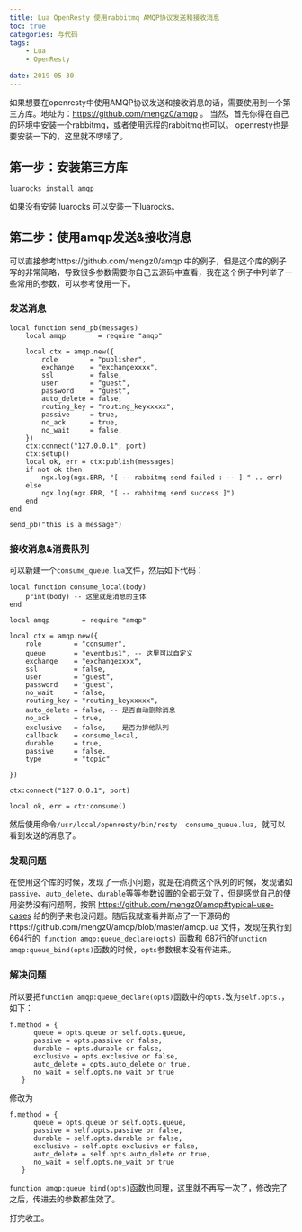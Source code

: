```yaml
---
title: Lua OpenResty 使用rabbitmq AMQP协议发送和接收消息
toc: true
categories: 与代码
tags: 
	- Lua
	- OpenResty

date: 2019-05-30
---
```


如果想要在openresty中使用AMQP协议发送和接收消息的话，需要使用到一个第三方库。地址为：https://github.com/mengz0/amqp 。
当然，首先你得在自己的环境中安装一个rabbitmq，或者使用远程的rabbitmq也可以。
openresty也是要安装一下的，这里就不啰嗦了。

## 第一步：安装第三方库

```
luarocks install amqp
```

如果没有安装 luarocks 可以安装一下luarocks。

## 第二步：使用amqp发送&接收消息

可以直接参考https://github.com/mengz0/amqp 中的例子，但是这个库的例子写的非常简略，导致很多参数需要你自己去源码中查看，我在这个例子中列举了一些常用的参数，可以参考使用一下。

### 发送消息
```
local function send_pb(messages)
	local amqp        = require "amqp"

	local ctx = amqp.new({
        role        = "publisher",
        exchange    = "exchangexxxx",
        ssl         = false,
        user        = "guest",
        password    = "guest",
        auto_delete = false,
        routing_key = "routing_keyxxxxx",
        passive     = true,
        no_ack      = true,
        no_wait     = false,
    })
    ctx:connect("127.0.0.1", port)
    ctx:setup()
    local ok, err = ctx:publish(messages)
    if not ok then
        ngx.log(ngx.ERR, "[ -- rabbitmq send failed : -- ] " .. err)
    else
        ngx.log(ngx.ERR, "[ -- rabbitmq send success ]")
    end
end

send_pb("this is a message")
```

### 接收消息&消费队列

可以新建一个`consume_queue.lua`文件，然后如下代码：
```
local function consume_local(body)
	print(body) -- 这里就是消息的主体
end

local amqp        = require "amqp"

local ctx = amqp.new({
    role        = "consumer",
    queue       = "eventbus1", -- 这里可以自定义
    exchange    = "exchangexxxx",
    ssl         = false,
    user        = "guest",
    password    = "guest",
    no_wait     = false,
    routing_key = "routing_keyxxxxx",
    auto_delete = false, -- 是否自动删除消息
    no_ack      = true,
    exclusive   = false, -- 是否为排他队列
    callback    = consume_local,
    durable     = true,
    passive     = false,
    type        = "topic"

})

ctx:connect("127.0.0.1", port)

local ok, err = ctx:consume()
```

然后使用命令`/usr/local/openresty/bin/resty  consume_queue.lua`，就可以看到发送的消息了。

### 发现问题

在使用这个库的时候，发现了一点小问题，就是在消费这个队列的时候，发现诸如`passive`、`auto_delete`、`durable`等等参数设置的全都无效了，但是感觉自己的使用姿势没有问题啊，按照 https://github.com/mengz0/amqp#typical-use-cases 给的例子来也没问题。随后我就查看并断点了一下源码的https://github.com/mengz0/amqp/blob/master/amqp.lua 文件，发现在执行到 664行的`
function amqp:queue_declare(opts)` 函数和 687行的`function amqp:queue_bind(opts)`函数的时候，`opts`参数根本没有传进来。

### 解决问题

所以要把`function amqp:queue_declare(opts)`函数中的`opts.`改为`self.opts.`，如下：
```
f.method = {
      queue = opts.queue or self.opts.queue,
      passive = opts.passive or false,
      durable = opts.durable or false,
      exclusive = opts.exclusive or false,
      auto_delete = opts.auto_delete or true,
      no_wait = self.opts.no_wait or true
   }
```
修改为

```
f.method = {
      queue = opts.queue or self.opts.queue,
      passive = self.opts.passive or false,
      durable = self.opts.durable or false,
      exclusive = self.opts.exclusive or false,
      auto_delete = self.opts.auto_delete or true,
      no_wait = self.opts.no_wait or true
   }
```

`function amqp:queue_bind(opts)`函数也同理，这里就不再写一次了，修改完了之后，传进去的参数都生效了。

打完收工。














